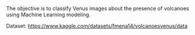 The objective is to classify Venus images about the presence of volcanoes using Machine Learning modeling.

Dataset: https://www.kaggle.com/datasets/fmena14/volcanoesvenus/data
